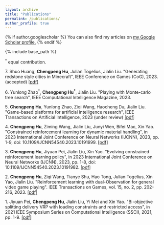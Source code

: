 ```yaml
---
layout: archive
title: "Publications"
permalink: /publications/
author_profile: true
---
```


{% if author.googlescholar %}
  You can also find my articles on <u><a href="{{author.googlescholar}}">my Google Scholar profile</a>.</u>
{% endif %}

{% include base_path %}

<!-- {% assign total_items = site.publications.size %}
{% for post in site.publications reversed %}
    {% assign index = total_items | minus: forloop.index0 %} 
  <p>{{ index }}.     {% assign citation_parts = post.citation | split: ', ' %}
  {% for part in citation_parts %}
    {% if part contains "Chengpeng Hu" %}
      {% if part contains "and Chengpeng Hu" %}
        {% assign authors = part | split: ' and ' %}
        {% for author in authors %}
          {% if author == "Chengpeng Hu" %}
            <strong>{{ author }}</strong>{% unless forloop.last %}, {% endunless %}
          {% else %}
            {{ author }}{% unless forloop.last %}, {% endunless %}
          {% endif %}
        {% endfor %}
      {% else %}
        <strong>{{ part }}</strong>{% unless forloop.last %}, {% endunless %}
      {% endif %}
    {% else %}
      {{ part }}{% unless forloop.last %}, {% endunless %}
    {% endif %}
  {% endfor %} 
  {% if post.paperurl %}
  <a  href="{{ post.paperurl }}"><u>[pdf]</u></a>
        {% else %}
      {% endif %}
  
  </p>
{% endfor %} -->
<p><sup>*</sup> equal contribution.</p>
<!-- <p>9. <b>Chengpeng Hu</b>, Ziming Wang, Jialin Liu and Xin Yao. “Dynamic material handling through adaptive constrained
evolutionary learning”, 2023 (on-going). </p> -->
<p>7. Shuo Huang, <b>Chengpeng Hu</b>, Julian Togelius, Jialin Liu. "Generating redstone style cities in Minecraft", IEEE
Conference on Games (CoG), 2023. (accepted) 
<a href='https://arxiv.org/pdf/2307.09777.pdf'>[pdf]</a>
</p>

<p>6. Yunlong Zhao<sup>*</sup>, <b>Chengpeng Hu<sup>*</sup></b>, Jialin Liu. "Playing with Monte-carlo tree search", IEEE Computational Intelligence Magazine, 2023. 
<!-- <a href=>[pdf]</a> -->
</p>

<p>5. <b>Chengpeng Hu</b>, Yunlong Zhao, Ziqi Wang, Haocheng Du, Jialin Liu. "Game-based platforms for artificial
intelligence research", IEEE Transactions on Artificial Intelligence, 2023 (under review) 
<a href='https://arxiv.org/pdf/2304.13269.pdf'>[pdf]</a>
</p>

<p>4. <b>Chengpeng Hu</b>, Ziming Wang, Jialin Liu, Junyi Wen, Bifei Mao, Xin Yao. "Constrained reinforcement learning for
dynamic material handling", in 2023 International Joint Conference on Neural Networks (IJCNN), 2023, pp. 1-9, doi: 10.1109/IJCNN54540.2023.10191999.
<a href='https://arxiv.org/pdf/2305.13824.pdf'>[pdf]</a>
</p>

<p>3. <b>Chengpeng Hu</b>, Jiyuan Pei, Jialin Liu, Xin Yao. "Evolving constrained reinforcement learning policy", in 2023
International Joint Conference on Neural Networks (IJCNN), 2023, pp. 1-8, doi: 10.1109/IJCNN54540.2023.10191982.
<a href='https://arxiv.org/pdf/2304.09869.pdf'>[pdf]</a>
 </p>
 
<p>2. <b>Chengpeng Hu</b>, Ziqi Wang, Tianye Shu, Hao Tong, Julian Togelius, Xin Yao, Jialin Liu. "Reinforcement learning
with dual-Observation for general video game playing". IEEE Transactions on Games, vol. 15, no. 2, pp. 202-216, 2023. 
<a href='https://ieeexplore.ieee.org/stamp/stamp.jsp?arnumber=9748033'>[pdf]</a>
</p>
<!-- <p>2.  Hao Tong, Qingquan Zhang, <b>Chengpeng Hu</b>, Xudong Feng, Feng Wu and Jialin Liu. “Simpler is sometimes better:
A dynamic aero-engine calibration study”, in 2022 International Conference on Sensing and Imaging (ICSI).
Springer, Cham, pp. 343-352, 2022.</p> -->
<p>1. Jiyuan Pei, <b>Chengpeng Hu</b>, Jialin Liu, Yi Mei and Xin Yao. "Bi-objective splitting delivery VRP with loading
constraints and restricted access", in 2021 IEEE Symposium Series on Computational Intelligence (SSCI), 2021, pp. 1-9.   
<a href='https://aingames.cn/publication/pdffiles/SSCI2021_3L_SDVRP.pdf'>[pdf]</a>
 </p>